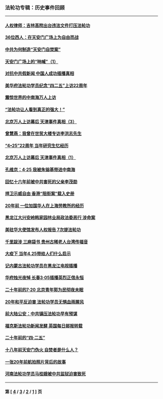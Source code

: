 ### 法轮功专辑：历史事件回顾
---
#### [人权律师：吉林高院出台违法文件打压法轮功](../../pages/nf5793/n13825665.md?10160430) 
#### [36位西人：在天安门广场上为自由而战](../../pages/nf5793/n13390029.md?10160430) 
#### [中共为何制造“天安门自焚案”](../../pages/nf5793/n13183270.md?10160430) 
#### [天安门广场上的“呐喊”（1）](../../pages/nf5793/n13105277.md?10160430) 
#### [对抗中共假新闻 中国人成功插播真相](../../pages/nf5793/n12910618.md?10160430) 
#### [美华府法轮功学员纪念“四二五”上访22周年](../../pages/nf5793/n12904445.md?10160430) 
#### [震惊世界的中南海万人上访](../../pages/nf5793/n12903976.md?10160430) 
#### [“法轮功让人看到真正的强大！”](../../pages/nf5793/n12903195.md?10160430) 
#### [北京万人上访幕后 天津事件真相（3）](../../pages/nf5793/n12902807.md?10160430) 
#### [曾慧燕：我曾在世贸大楼专访李洪志先生](../../pages/nf5793/n12898729.md?10160430) 
#### [“4•25”22周年 当年研究生忆经历](../../pages/nf5793/n12894152.md?10160430) 
#### [北京万人上访幕后 天津事件真相（1）](../../pages/nf5793/n12885174.md?10160430) 
#### [孔维京：4·25 我被朱镕基带进中南海](../../pages/nf5793/n12864987.md?10160430) 
#### [回忆十六年前被中共害死的父亲李茂勋](../../pages/nf5793/n12880270.md?10160430) 
#### [捍卫示威自由 香港“阻街案”载入史册](../../pages/nf5793/n12811245.md?10160430) 
#### [20年前 一位加国华人在上海劳教所的经历](../../pages/nf5793/n12707932.md?10160430) 
#### [黑龙江大兴安岭韩家园林业局政法委恶行 涉命案](../../pages/nf5793/n12622815.md?10160430) 
#### [美驻华大使馆发布人权报告 7次提法轮功](../../pages/nf5793/n12520541.md?10160430) 
#### [千里跋涉 三麻袋书 贵州古稀老人台湾传福音](../../pages/nf5793/n12198750.md?10160430) 
#### [大疫下 当年4.25带给人们什么启示](../../pages/nf5793/n12058565.md?10160430) 
#### [记内蒙古法轮功学员在黑龙江电视插播](../../pages/nf5793/n11699194.md?10160430) 
#### [华府烛光夜悼 长春3·05插播英烈正信永恒](../../pages/nf5793/n11397432.md?10160430) 
#### [二十年前的7·20 北京青年郭为民彻夜未眠](../../pages/nf5793/n11354195.md?10160430) 
#### [20年和平反迫害 法轮功学员无惧血雨腥风](../../pages/nf5793/n11348279.md?10160430) 
#### [前大陆公安：中共镇压法轮功早有预谋](../../pages/nf5793/n11352168.md?10160430) 
#### [福克斯法轮功新闻发酵  英国每日邮报转载](../../pages/nf5793/n11285952.md?10160430) 
#### [二十年前的“四·二五”](../../pages/nf5793/n11207639.md?10160430) 
#### [十八年前天安门伪火 自焚者是什么人？](../../pages/nf5793/n10996556.md?10160430) 
#### [一张20年前航拍照片背后的故事](../../pages/nf5793/n10693797.md?10160430) 
#### [河南法轮功学员马桂娥被中共监狱迫害致死](../../pages/nf5793/n10684974.md?10160430) 

---
#### 第 [ [4](./4.md?10160430) / [3](./3.md?10160430) / [2](./2.md?10160430) / [1](./1.md?10160430) ] 页
